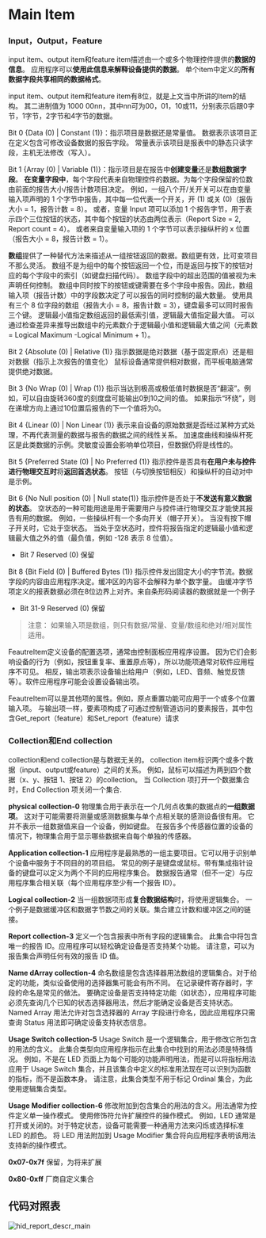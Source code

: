 # Main Item
### Input，Output，Feature
input item、output item和feature item描述由一个或多个物理控件提供的**数据的信息**。
应用程序可以**使用此信息来解释设备提供的数据**。
单个item中定义的**所有数据字段共享相同的数据格式**。

input item、output item和feature item有8位，就是上文当中所讲的Item的结构。
其二进制值为 1000 00nn，其中nn可为00，01，10或11，分别表示后跟0字节，1字节，2字节和4字节的数据。

Bit 0 {Data (0) | Constant (1)}：指示项目是数据还是常量值。 数据表示该项目正在定义包含可修改设备数据的报告字段。 常量表示该项目是报表中的静态只读字段，主机无法修改（写入）。

Bit 1 {Array (0) | Variable (1)}：指示项目是在报告中**创建变量**还是**数组数据字段**。
**在变量字段中**，每个字段代表来自物理控件的数据。为每个字段保留的位数由前面的报告大小/报告计数项目决定。
例如，一组八个开/关开关可以在由变量输入项声明的 1 个字节中报告，其中每一位代表一个开关，开 (1) 或关 (0)（报告大小 = 1，报告计数 = 8）。
或者，变量 Input 项可以添加 1 个报告字节，用于表示四个三位按钮的状态，其中每个按钮的状态由两位表示（Report Size = 2, Report count = 4）。
或者来自变量输入项的 1 个字节可以表示操纵杆的 x 位置（报告大小 = 8，报告计数 = 1）。

**数组**提供了一种替代方法来描述从一组按钮返回的数据。数组更有效，比可变项目不那么灵活。
数组不是为组中的每个按钮返回一个位，而是返回与按下的按钮对应的每个字段中的索引（如键盘扫描代码）。
数组字段中的超出范围的值被视为未声明任何控制。
数组中同时按下的按钮或键需要在多个字段中报告。因此，数组输入项（报告计数）中的字段数决定了可以报告的同时控制的最大数量。
使用具有三个 8 位字段的数组（报告大小 = 8，报告计数 = 3），键盘最多可以同时报告三个键。
逻辑最小值指定数组返回的最低索引值，逻辑最大值指定最大值。
可以通过检查差异来推导出数组中的元素数介于逻辑最小值和逻辑最大值之间（元素数 = Logical Maximum -Logical Minimum + 1）。

Bit 2 {Absolute (0) | Relative (1)}
指示数据是绝对数据（基于固定原点）还是相对数据（指示上次报告的值变化）
鼠标设备通常提供相对数据，而平板电脑通常提供绝对数据。

Bit 3 {No Wrap (0) | Wrap (1)}
指示当达到极高或极低值时数据是否“翻滚”。例如，可以自由旋转360度的刻度盘可能输出0到10之间的值。
如果指示“环绕”，则在递增方向上通过10位置后报告的下一个值将为0。

Bit 4 {Linear (0) | Non Linear (1)}
表示来自设备的原始数据是否经过某种方式处理，不再代表测量的数据与报告的数据之间的线性关系。
加速度曲线和操纵杆死区是此类数据的示例。灵敏度设置会影响单位项目，但数据仍将是线性的。

Bit 5 {Preferred State (0) | No Preferred (1)}
指示控件是否具有**在用户未与控件进行物理交互时**将**返回首选状态**。
按钮（与切换按钮相反）和操纵杆的自动对中是示例。

Bit 6 {No Null position (0) | Null state(1)}
指示控件是否处于**不发送有意义数据的状态**。
空状态的一种可能用途是用于需要用户与控件进行物理交互才能使其报告有用的数据。
例如，一些操纵杆有一个多向开关（帽子开关）。
当没有按下帽子开关时，它处于空状态。 当处于空状态时，控件将报告指定的逻辑最小值和逻辑最大值之外的值（最负值，例如 -128 表示 8 位值）。

- Bit 7 Reserved (0) 保留

Bit 8 {Bit Field (0) | Buffered Bytes (1)}
指示控件发出固定大小的字节流。数据字段的内容由应用程序决定。缓冲区的内容不会解释为单个数字量。
由缓冲字节项定义的报表数据必须在8位边界上对齐。来自条形码阅读器的数据就是一个例子
- Bit 31-9 Reserved (0) 保留

> 注意：
> 如果输入项是数组，则只有数据/常量、变量/数组和绝对/相对属性适用。

FeautreItem定义设备的配置选项，通常由控制面板应用程序设置。
因为它们会影响设备的行为（例如，按钮重复率、重置原点等），所以功能项通常对软件应用程序不可见。
相反，输出项表示设备输出给用户（例如，LED、音频、触觉反馈等）。软件应用程序可能会设置设备输出项。

FeautreItem可以是其他项的属性。例如，原点重置功能可应用于一个或多个位置输入项。
与输出项一样，要素项构成了可通过控制管道访问的要素报告，其中包含Get_report（feature）和Set_report（feature）请求

### Collection和End collection
collection和end collection是与数据无关的。
collection item标识两个或多个数据（input、output或feature）之间的关系。
例如，鼠标可以描述为两到四个数据（x、y、按钮 1、按钮 2）的collection。
当 Collection 项打开一个数据集合时，End Collection 项关闭一个集合.

**physical collection-0**
物理集合用于表示在一个几何点收集的数据点的**一组数据项**。
这对于可能需要将测量或感测数据集与单个点相关联的感测设备很有用。
它并不表示一组数据值来自一个设备，例如键盘。
在报告多个传感器位置的设备的情况下，物理集合用于显示哪些数据来自每个单独的传感器。

**Application collection-1**
应用程序是最熟悉的一组主要项目。它可以用于识别单个设备中服务于不同目的的项目组。
常见的例子是键盘或鼠标。带有集成指针设备的键盘可以定义为两个不同的应用程序集合。
数据报告通常（但不一定）与应用程序集合相关联（每个应用程序至少有一个报告 ID）。

**Logical collection-2**
当一组数据项形成**复合数据结构**时，将使用逻辑集合。
一个例子是数据缓冲区和数据字节数之间的关联。集合建立计数和缓冲区之间的链接。

**Report collection-3**
定义一个包含报表中所有字段的逻辑集合。
此集合中将包含唯一的报告 ID。应用程序可以轻松确定设备是否支持某个功能。
请注意，可以为报告集合声明任何有效的报告 ID 值。

**Name dArray collection-4**
命名数组是包含选择器用法数组的逻辑集合。对于给定的功能，类似设备使用的选择器集可能会有所不同。
在记录硬件寄存器时，字段的命名是常见的做法。
要确定设备是否支持特定功能（如状态），应用程序可能必须先查询几个已知的状态选择器用法，然后才能确定设备是否支持状态。
Named Array 用法允许对包含选择器的 Array 字段进行命名，因此应用程序只需查询 Status 用法即可确定设备支持状态信息。

**Usage Switch collection-5**
Usage Switch 是一个逻辑集合，用于修改它所包含的用法的含义。
此集合类型向应用程序指示在此集合中找到的用法必须是特殊情况。
例如，不是在 LED 页面上为每个可能的功能声明用法，而是可以将指标用法应用于 Usage Switch 集合，并且该集合中定义的标准用法现在可以识别为函数的指标，而不是函数本身。
请注意，此集合类型不用于标记 Ordinal 集合，为此使用逻辑集合类型。

**Usage Modifier collection-6**
修改附加到包含集合的用法的含义。用法通常为控件定义单一操作模式。
使用修饰符允许扩展控件的操作模式。
例如，LED 通常是打开或关闭的。对于特定状态，设备可能需要一种通用方法来闪烁或选择标准 LED 的颜色。 将 LED 用法附加到 Usage Modifier 集合将向应用程序表明该用法支持新的操作模式。

**0x07-0x7f**
保留，为将来扩展

**0x80-0xff**
厂商自定义集合

## 代码对照表
![hid_report_descr_main](./pages_hardware/usb/res/hid_report_descr_main.png)